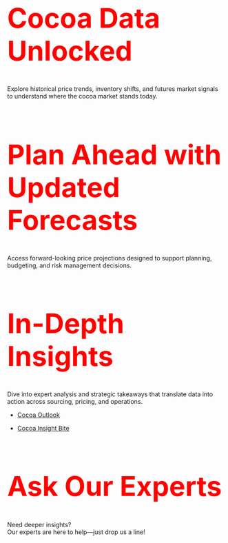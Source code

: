 <style>
h1, .site-title, .header-title, header a {
  font-size: 4.5em !important;
  color: red !important;
}
</style>

# Cocoa Data Unlocked
Explore historical price trends, inventory shifts, and futures market signals to understand where the cocoa market stands today.

# Plan Ahead with Updated Forecasts
Access forward-looking price projections designed to support planning, budgeting, and risk management decisions.

# In-Depth Insights
Dive into expert analysis and strategic takeaways that translate data into action across sourcing, pricing, and operations.

- [Cocoa Outlook](https://app.frontierview.com/insightBite/3097/what-do-us-tariffs-mean-for-the-pharma-industry-in-latin-america)

- [Cocoa Insight Bite](https://app.frontierview.com/insightBite/3091/commodities-outlook-cocoa)

# Ask Our Experts
Need deeper insights?  
Our experts are here to help—just drop us a line!

